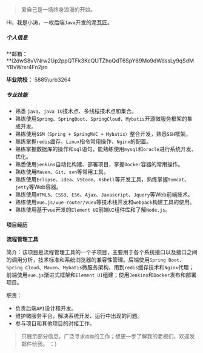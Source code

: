> 爱自己是一场终身浪漫的开始。

Hi，我是小涛，一枚后端`Java`开发的泥瓦匠。



##### 个人信息

**邮箱：**i2dwS8vVNrw2Up2ppQTFk3KeQUTZhoQdT6SpY69Mo9dWdssLy9qSdMYBvWrxr4Fn2jro                     

**毕业院校：**	5885\urb3264


##### 专业技能

- 熟悉 `java`、`java IO`技术点、多线程技术点和集合。
- 熟练使用`Spring`、`SpringBoot`、`SpringCloud`、`Mybatis`开源微服务框架的集成开发。
- 熟练使用`SSM（Spring + SpringMVC + Mybatis）`整合开发，熟悉`SSH`框架。
- 熟练掌握`redis`缓存、`Linux`指令常用操作、`Nginx`的配置。
- 熟练掌握数据库的操作和`sql`语句，能熟练使用`mysql`和`oracle`进行系统开发、优化。
- 熟悉使用`jenkins`自动化构建、部署项目，掌握`Docker`容器的常用操作。
- 熟练使用`Maven`、`Git`、`svn`等常用工具。
- 熟练使用`Eclipse`、`idea`、`VSCode`、`Xshell`等开发工具，熟练掌握`tomcat`、`jetty`等Web容器。
- 熟练使用`HTML5`、`CSS3`、`ES6`、`Ajax`、`Javascript`、`Jquery`等Web前端技术。
- 熟练使用`vue.js/vue-router/vuex`等技术栈开发和`webpack`构建工具的使用。
- 熟练使用基于`vue`开发的`Element UI`前端` UI `组件库和了解`Node.js`。


####  项目经历

**流程管理工具**

简介：该项目是流程管理工具的一个子项目，主要用于各个系统接口以及接口之间的调用分析，技术标准和系统浏览器的兼容性管理。后端使用`Spring Boot`、`Spring Cloud`、`Maven`、`Mybatis`微服务架构，用到`redis`缓存技术和`Nginx`代理；前端使用`vue.js`渐进式框架和`Element UI`组建；使用`Jenkins`和`Docker`发布和部署项目。

职责：

- 负责后端`API`设计和开发。
- 维护微服务平台，解决系统开发、运行中出现的问题。
- 参与项目和其他项目的对接工作。


> 只展示部分信息，广泛寻求`成都`的工作；想更一步了解我的老板们，欢迎发邮件给我。 ：)
